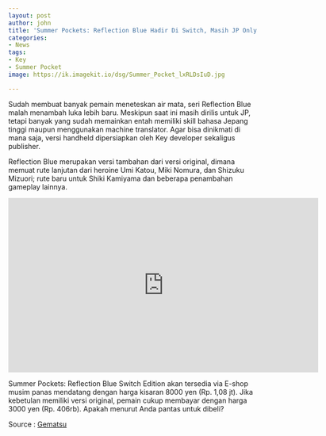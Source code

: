```yaml
---
layout: post
author: john
title: 'Summer Pockets: Reflection Blue Hadir Di Switch, Masih JP Only'
categories:
- News
tags:
- Key
- Summer Pocket
image: https://ik.imagekit.io/dsg/Summer_Pocket_lxRLDsIuD.jpg

---
```

Sudah membuat banyak pemain meneteskan air mata, seri Reflection Blue malah menambah luka lebih baru. Meskipun saat ini masih dirilis untuk JP, tetapi banyak yang sudah memainkan entah memiliki skill bahasa Jepang tinggi maupun menggunakan machine translator. Agar bisa dinikmati di mana saja, versi handheld dipersiapkan oleh Key developer sekaligus publisher.

Reflection Blue merupakan versi tambahan dari versi original, dimana memuat rute lanjutan dari heroine Umi Katou, Miki Nomura, dan Shizuku Mizuori; rute baru untuk Shiki Kamiyama dan beberapa penambahan gameplay lainnya.

<div class="video-container"><iframe width="625" height="352" src="https://www.youtube.com/embed/6mVO6VRT_7c" frameborder="0" allow="accelerometer; autoplay; clipboard-write; encrypted-media; gyroscope; picture-in-picture" allowfullscreen></div></iframe>

Summer Pockets: Reflection Blue Switch Edition akan tersedia via E-shop musim panas mendatang dengan harga kisaran 8000 yen (Rp. 1,08 jt). Jika kebetulan memiliki versi original, pemain cukup membayar dengan harga 3000 yen (Rp. 406rb). Apakah menurut Anda pantas untuk dibeli?

Source : [Gematsu](https://www.gematsu.com/2021/01/summer-pockets-reflection-blue-coming-to-switch-this-summer-in-japan)